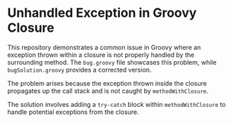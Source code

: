 # Unhandled Exception in Groovy Closure

This repository demonstrates a common issue in Groovy where an exception thrown within a closure is not properly handled by the surrounding method.  The `bug.groovy` file showcases this problem, while `bugSolution.groovy` provides a corrected version.

The problem arises because the exception thrown inside the closure propagates up the call stack and is not caught by `methodWithClosure`.

The solution involves adding a `try-catch` block within `methodWithClosure` to handle potential exceptions from the closure.
